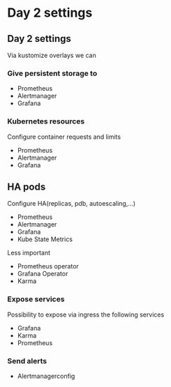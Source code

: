 # Day 2 settings

## Day 2 settings

Via kustomize overlays we can

### Give persistent storage to

- Prometheus
- Alertmanager
- Grafana

### Kubernetes resources

Configure container requests and limits

- Prometheus
- Alertmanager
- Grafana

## HA pods

Configure HA(replicas, pdb, autoescaling,...)

- Prometheus
- Alertmanager
- Grafana
- Kube State Metrics

Less important

- Prometheus operator
- Grafana Operator
- Karma

### Expose services

Possibility to expose via ingress the following services

- Grafana
- Karma
- Prometheus

### Send alerts

- Alertmanagerconfig
